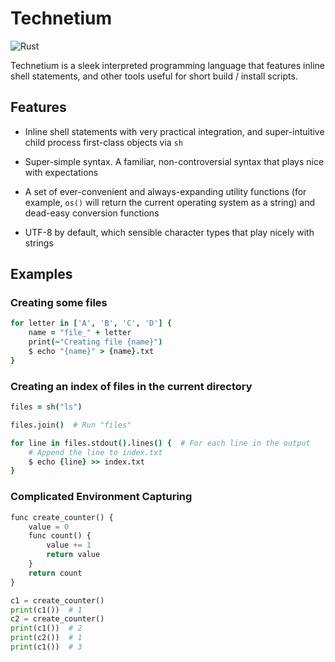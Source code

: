 # Technetium

![Rust](https://github.com/Torrencem/technetium/workflows/Rust/badge.svg?event=push)

Technetium is a sleek interpreted programming language that features inline shell statements, and other tools useful for short build / install scripts.

## Features

* Inline shell statements with very practical integration, and super-intuitive child process first-class objects via `sh`

* Super-simple syntax. A familiar, non-controversial syntax that plays nice with expectations

* A set of ever-convenient and always-expanding utility functions (for example, `os()` will return the current operating system as a string) and dead-easy conversion functions

* UTF-8 by default, which sensible character types that play nicely with strings

## Examples

### Creating some files

```coffeescript
for letter in ['A', 'B', 'C', 'D'] {
	name = "file_" + letter
	print(~"Creating file {name}")
	$ echo "{name}" > {name}.txt
}
```

### Creating an index of files in the current directory

```coffeescript
files = sh("ls")

files.join()  # Run "files"

for line in files.stdout().lines() {  # For each line in the output
	# Append the line to index.txt
	$ echo {line} >> index.txt
}

```

### Complicated Environment Capturing

```python
func create_counter() {
    value = 0
    func count() {
        value += 1
        return value
    }
    return count
}

c1 = create_counter()
print(c1())  # 1
c2 = create_counter()
print(c1())  # 2
print(c2())  # 1
print(c1())  # 3
```

